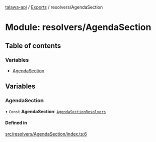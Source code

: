 [talawa-api](../README.md) / [Exports](../modules.md) / resolvers/AgendaSection

# Module: resolvers/AgendaSection

## Table of contents

### Variables

- [AgendaSection](resolvers_AgendaSection.md#agendasection)

## Variables

### AgendaSection

• `Const` **AgendaSection**: [`AgendaSectionResolvers`](types_generatedGraphQLTypes.md#agendasectionresolvers)

#### Defined in

[src/resolvers/AgendaSection/index.ts:6](https://github.com/PalisadoesFoundation/talawa-api/blob/53234da/src/resolvers/AgendaSection/index.ts#L6)
